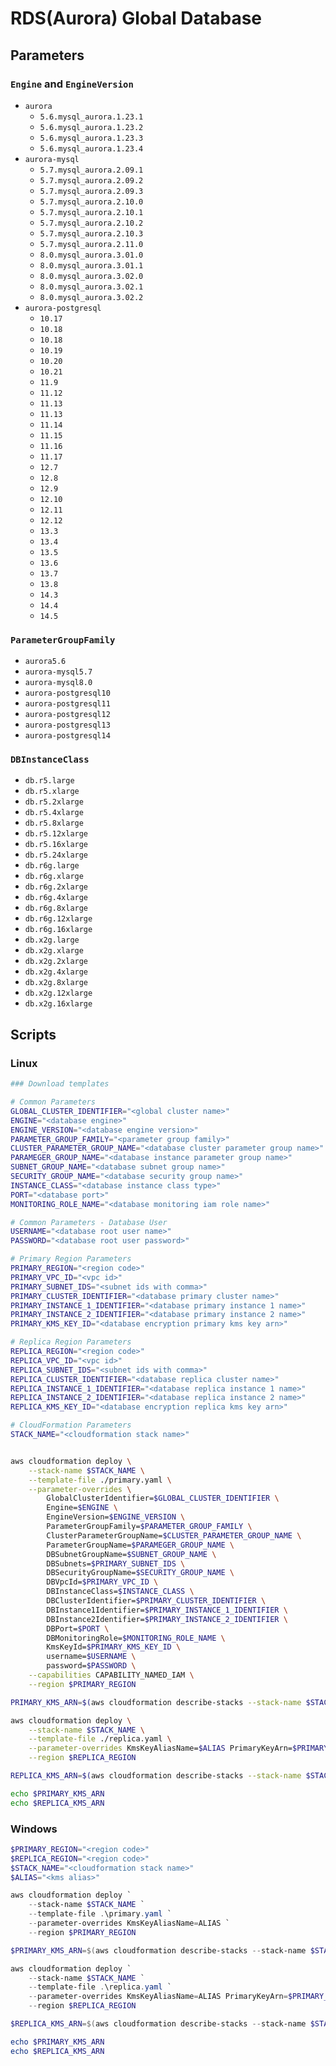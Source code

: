 # RDS(Aurora) Global Database

## Parameters

### `Engine` and `EngineVersion`

- `aurora`
  - `5.6.mysql_aurora.1.23.1`
  - `5.6.mysql_aurora.1.23.2`
  - `5.6.mysql_aurora.1.23.3`
  - `5.6.mysql_aurora.1.23.4`
- `aurora-mysql`
  - `5.7.mysql_aurora.2.09.1`
  - `5.7.mysql_aurora.2.09.2`
  - `5.7.mysql_aurora.2.09.3`
  - `5.7.mysql_aurora.2.10.0`
  - `5.7.mysql_aurora.2.10.1`
  - `5.7.mysql_aurora.2.10.2`
  - `5.7.mysql_aurora.2.10.3`
  - `5.7.mysql_aurora.2.11.0`
  - `8.0.mysql_aurora.3.01.0`
  - `8.0.mysql_aurora.3.01.1`
  - `8.0.mysql_aurora.3.02.0`
  - `8.0.mysql_aurora.3.02.1`
  - `8.0.mysql_aurora.3.02.2`
- `aurora-postgresql`
  - `10.17`
  - `10.18`
  - `10.18`
  - `10.19`
  - `10.20`
  - `10.21`
  - `11.9`
  - `11.12`
  - `11.13`
  - `11.13`
  - `11.14`
  - `11.15`
  - `11.16`
  - `11.17`
  - `12.7`
  - `12.8`
  - `12.9`
  - `12.10`
  - `12.11`
  - `12.12`
  - `13.3`
  - `13.4`
  - `13.5`
  - `13.6`
  - `13.7`
  - `13.8`
  - `14.3`
  - `14.4`
  - `14.5`

### `ParameterGroupFamily`

- `aurora5.6`
- `aurora-mysql5.7`
- `aurora-mysql8.0`
- `aurora-postgresql10`
- `aurora-postgresql11`
- `aurora-postgresql12`
- `aurora-postgresql13`
- `aurora-postgresql14`

### `DBInstanceClass`

- `db.r5.large`
- `db.r5.xlarge`
- `db.r5.2xlarge`
- `db.r5.4xlarge`
- `db.r5.8xlarge`
- `db.r5.12xlarge`
- `db.r5.16xlarge`
- `db.r5.24xlarge`
- `db.r6g.large`
- `db.r6g.xlarge`
- `db.r6g.2xlarge`
- `db.r6g.4xlarge`
- `db.r6g.8xlarge`
- `db.r6g.12xlarge`
- `db.r6g.16xlarge`
- `db.x2g.large`
- `db.x2g.xlarge`
- `db.x2g.2xlarge`
- `db.x2g.4xlarge`
- `db.x2g.8xlarge`
- `db.x2g.12xlarge`
- `db.x2g.16xlarge`

## Scripts

### Linux

``` bash
### Download templates

# Common Parameters
GLOBAL_CLUSTER_IDENTIFIER="<global cluster name>"
ENGINE="<database engine>"
ENGINE_VERSION="<database engine version>"
PARAMETER_GROUP_FAMILY="<parameter group family>"
CLUSTER_PARAMETER_GROUP_NAME="<database cluster parameter group name>"
PARAMEGER_GROUP_NAME="<database instance parameter group name>"
SUBNET_GROUP_NAME="<database subnet group name>"
SECURITY_GROUP_NAME="<database security group name>"
INSTANCE_CLASS="<database instance class type>"
PORT="<database port>"
MONITORING_ROLE_NAME="<database monitoring iam role name>"

# Common Parameters - Database User
USERNAME="<database root user name>"
PASSWORD="<database root user password>"

# Primary Region Parameters
PRIMARY_REGION="<region code>"
PRIMARY_VPC_ID="<vpc id>"
PRIMARY_SUBNET_IDS="<subnet ids with comma>"
PRIMARY_CLUSTER_IDENTIFIER="<database primary cluster name>"
PRIMARY_INSTANCE_1_IDENTIFIER="<database primary instance 1 name>"
PRIMARY_INSTANCE_2_IDENTIFIER="<database primary instance 2 name>"
PRIMARY_KMS_KEY_ID="<database encryption primary kms key arn>"

# Replica Region Parameters
REPLICA_REGION="<region code>"
REPLICA_VPC_ID="<vpc id>"
REPLICA_SUBNET_IDS="<subnet ids with comma>"
REPLICA_CLUSTER_IDENTIFIER="<database replica cluster name>"
REPLICA_INSTANCE_1_IDENTIFIER="<database replica instance 1 name>"
REPLICA_INSTANCE_2_IDENTIFIER="<database replica instance 2 name>"
REPLICA_KMS_KEY_ID="<database encryption replica kms key arn>"

# CloudFormation Parameters
STACK_NAME="<cloudformation stack name>"


aws cloudformation deploy \
    --stack-name $STACK_NAME \
    --template-file ./primary.yaml \
    --parameter-overrides \
        GlobalClusterIdentifier=$GLOBAL_CLUSTER_IDENTIFIER \
        Engine=$ENGINE \
        EngineVersion=$ENGINE_VERSION \
        ParameterGroupFamily=$PARAMETER_GROUP_FAMILY \
        ClusterParameterGroupName=$CLUSTER_PARAMETER_GROUP_NAME \
        ParameterGroupName=$PARAMEGER_GROUP_NAME \
        DBSubnetGroupName=$SUBNET_GROUP_NAME \
        DBSubnets=$PRIMARY_SUBNET_IDS \
        DBSecurityGroupName=$SECURITY_GROUP_NAME \
        DBVpcId=$PRIMARY_VPC_ID \
        DBInstanceClass=$INSTANCE_CLASS \
        DBClusterIdentifier=$PRIMARY_CLUSTER_IDENTIFIER \
        DBInstance1Identifier=$PRIMARY_INSTANCE_1_IDENTIFIER \
        DBInstance2Identifier=$PRIMARY_INSTANCE_2_IDENTIFIER \
        DBPort=$PORT \
        DBMonitoringRole=$MONITORING_ROLE_NAME \
        KmsKeyId=$PRIMARY_KMS_KEY_ID \
        username=$USERNAME \
        password=$PASSWORD \
    --capabilities CAPABILITY_NAMED_IAM \
    --region $PRIMARY_REGION

PRIMARY_KMS_ARN=$(aws cloudformation describe-stacks --stack-name $STACK_NAME --region $PRIMARY_REGION --query 'Stacks[0].Outputs[0].OutputValue')

aws cloudformation deploy \
    --stack-name $STACK_NAME \
    --template-file ./replica.yaml \
    --parameter-overrides KmsKeyAliasName=$ALIAS PrimaryKeyArn=$PRIMARY_KMS_ARN \
    --region $REPLICA_REGION

REPLICA_KMS_ARN=$(aws cloudformation describe-stacks --stack-name $STACK_NAME --region $REPLICA_REGION --query 'Stacks[0].Outputs[0].OutputValue')

echo $PRIMARY_KMS_ARN
echo $REPLICA_KMS_ARN
```

### Windows

``` powershell
$PRIMARY_REGION="<region code>"
$REPLICA_REGION="<region code>"
$STACK_NAME="<cloudformation stack name>"
$ALIAS="<kms alias>"

aws cloudformation deploy `
    --stack-name $STACK_NAME `
    --template-file .\primary.yaml `
    --parameter-overrides KmsKeyAliasName=ALIAS `
    --region $PRIMARY_REGION

$PRIMARY_KMS_ARN=$(aws cloudformation describe-stacks --stack-name $STACK_NAME --region $PRIMARY_REGION --query 'Stacks[0].Outputs[0].OutputValue')

aws cloudformation deploy `
    --stack-name $STACK_NAME `
    --template-file .\replica.yaml `
    --parameter-overrides KmsKeyAliasName=ALIAS PrimaryKeyArn=$PRIMARY_KMS_ARN `
    --region $REPLICA_REGION

$REPLICA_KMS_ARN=$(aws cloudformation describe-stacks --stack-name $STACK_NAME --region $REPLICA_REGION --query 'Stacks[0].Outputs[0].OutputValue')

echo $PRIMARY_KMS_ARN
echo $REPLICA_KMS_ARN
```